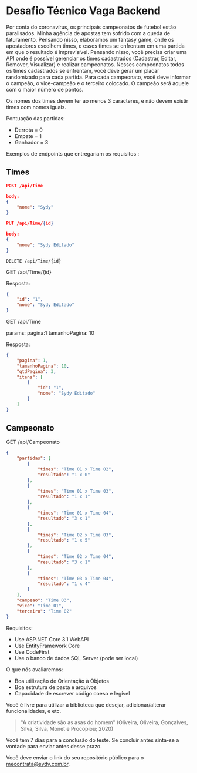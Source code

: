 # Desafio Técnico Vaga Backend

Por conta do coronavírus, os principais campeonatos de futebol estão paralisados. Minha agência de apostas tem sofrido com a queda de faturamento. Pensando nisso, elaboramos um fantasy game, onde os apostadores escolhem times, e esses times se enfrentam em uma partida em que o resultado é imprevisível. Pensando nisso, você precisa criar uma API onde é possível gerenciar os times cadastrados (Cadastrar, Editar, Remover, Visualizar) e realizar campeonatos. Nesses campeonatos todos os times cadastrados se enfrentam, você deve gerar um placar randomizado para cada partida. Para cada campeonato, você deve informar o campeão, o vice-campeão e o terceiro colocado. O campeão será aquele com o maior número de pontos.

Os nomes dos times devem ter ao menos 3 caracteres, e não devem existir times com nomes iguais.

Pontuação das partidas:

- Derrota = 0
- Empate = 1
- Ganhador = 3

Exemplos de endpoints que entregariam os requisitos :

## Times

```json
POST /api/Time

body:
{
    "nome": "Sydy"
}
```

```json
PUT /api/Time/{id}

body:
{
    "nome": "Sydy Editado"
}
```

```
DELETE /api/Time/{id}
```

GET /api/Time/{id}

Resposta:

```json
{
    "id": "1",
    "nome": "Sydy Editado"
}
```

GET /api/Time

params:
pagina:1
tamanhoPagina: 10

Resposta:

```json
{
    "pagina": 1,
    "tamanhoPagina": 10,
    "qtdPagina": 3,
    "itens": [
        {
            "id": "1",
            "nome": "Sydy Editado"
        }
    ]
}
```

## Campeonato

GET /api/Campeonato

```json
{
    "partidas": [
        {
            "times": "Time 01 x Time 02",
            "resultado": "1 x 0"
        },
        {
            "times": "Time 01 x Time 03",
            "resultado": "1 x 1"
        },
        {
            "times": "Time 01 x Time 04",
            "resultado": "3 x 1"
        },
        {
            "times": "Time 02 x Time 03",
            "resultado": "1 x 5"
        },
        {
            "times": "Time 02 x Time 04",
            "resultado": "3 x 1"
        },
        {
            "times": "Time 03 x Time 04",
            "resultado": "1 x 4"
        }
    ],
    "campeao": "Time 03",
    "vice": "Time 01",
    "terceiro": "Time 02"
}
```

Requisitos:

- Use ASP.NET Core 3.1 WebAPI
- Use EntityFramework Core
- Use CodeFirst
- Use o banco de dados SQL Server (pode ser local)

O que nós avaliaremos:

- Boa utilização de Orientação à Objetos
- Boa estrutura de pasta e arquivos
- Capacidade de escrever código coeso e legível

Você é livre para utilizar a biblioteca que desejar, adicionar/alterar funcionalidades, e etc.

> "A criatividade são as asas do homem"
> (Oliveira, Oliveira, Gonçalves, Silva, Silva, Monet e Procopiou; 2020)

Você tem 7 dias para a conclusão do teste. Se concluir antes sinta-se a vontade para enviar antes desse prazo.

Você deve enviar o link do seu repositório público para o [mecontrata@sydy.com.br](mailto:mecontrata@sydy.com.br?subject=Desafio%20Técnico%20Backend&body=Segue%20o%20meu%20desafio%20técnico,%20a%20implementação%20se%20encontra%20em:%20).